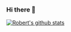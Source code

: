 ### Hi there 👋

[![Robert's github stats](https://github-readme-stats.vercel.app/api?username=treboryx&theme=dark&show_icons=true)](https://github.com/treboryx)
<!-- [![Robert's wakatime stats](https://github-readme-stats.vercel.app/api/wakatime?username=treboryx)](https://github.com/treboryx) -->
